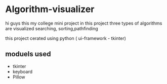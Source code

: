 # Algorithm-visualizer

hi guys this my college mini project in this project three
types of algorithms are visualized searching, sorting,pathfinding

this project cerated using python ( ui-framework - tkinter)

## moduels used

- tkinter
- keyboard
- Pillow


